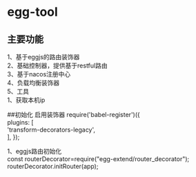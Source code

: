 # egg-tool
## 主要功能
1、基于eggjs的路由装饰器    
2、基础控制器，提供基于restful路由  
3、基于nacos注册中心  
4、负载均衡装饰器  
5、工具  
  1、获取本机ip

##初始化
启用装饰器
require('babel-register')({  
  plugins: [  
    'transform-decorators-legacy',  
  ],
});

1、eggjs路由初始化  
    const routerDecorator=require("egg-extend/router_decorator");  
    routerDecorator.initRouter(app);
